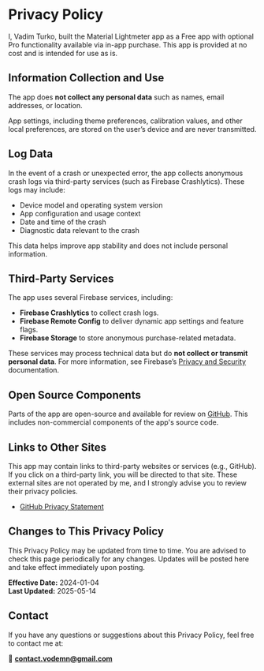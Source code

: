 # Privacy Policy

I, Vadim Turko, built the Material Lightmeter app as a Free app with optional Pro functionality available via in-app purchase. This app is provided at no cost and is intended for use as is.

## Information Collection and Use

The app does **not collect any personal data** such as names, email addresses, or location.

App settings, including theme preferences, calibration values, and other local preferences, are stored on the user’s device and are never transmitted.

## Log Data

In the event of a crash or unexpected error, the app collects anonymous crash logs via third-party services (such as Firebase Crashlytics). These logs may include:

- Device model and operating system version  
- App configuration and usage context  
- Date and time of the crash  
- Diagnostic data relevant to the crash

This data helps improve app stability and does not include personal information.

## Third-Party Services

The app uses several Firebase services, including:

- **Firebase Crashlytics** to collect crash logs.
- **Firebase Remote Config** to deliver dynamic app settings and feature flags.
- **Firebase Storage** to store anonymous purchase-related metadata.

These services may process technical data but do **not collect or transmit personal data**. For more information, see Firebase’s [Privacy and Security](https://firebase.google.com/support/privacy) documentation.

## Open Source Components

Parts of the app are open-source and available for review on [GitHub](https://github.com/vodemn). This includes non-commercial components of the app's source code.

## Links to Other Sites

This app may contain links to third-party websites or services (e.g., GitHub). If you click on a third-party link, you will be directed to that site. These external sites are not operated by me, and I strongly advise you to review their privacy policies.

- [GitHub Privacy Statement](https://docs.github.com/en/site-policy/privacy-policies/github-privacy-statement)

## Changes to This Privacy Policy

This Privacy Policy may be updated from time to time. You are advised to check this page periodically for any changes. Updates will be posted here and take effect immediately upon posting.

**Effective Date:** 2024-01-04  
**Last Updated:** 2025-05-14

## Contact

If you have any questions or suggestions about this Privacy Policy, feel free to contact me at:

📧 **contact.vodemn@gmail.com**
